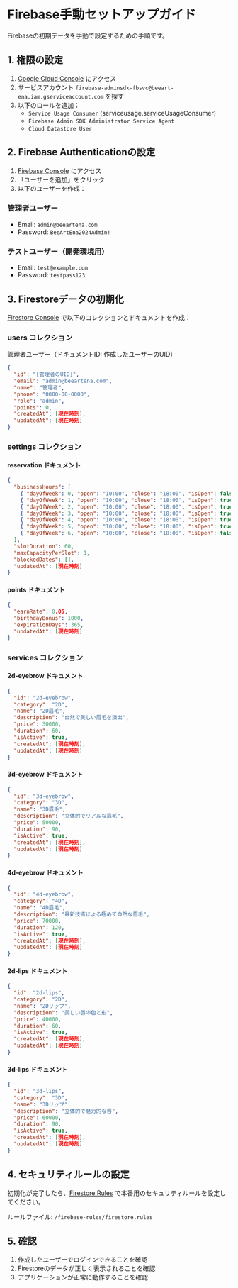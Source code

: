 # Firebase手動セットアップガイド

Firebaseの初期データを手動で設定するための手順です。

## 1. 権限の設定

1. [Google Cloud Console](https://console.developers.google.com/iam-admin/iam/project?project=beeart-ena)
   にアクセス
2. サービスアカウント
   `firebase-adminsdk-fbsvc@beeart-ena.iam.gserviceaccount.com` を探す
3. 以下のロールを追加：
   - `Service Usage Consumer` (serviceusage.serviceUsageConsumer)
   - `Firebase Admin SDK Administrator Service Agent`
   - `Cloud Datastore User`

## 2. Firebase Authenticationの設定

1. [Firebase Console](https://console.firebase.google.com/project/beeart-ena/authentication/users)
   にアクセス
2. 「ユーザーを追加」をクリック
3. 以下のユーザーを作成：

### 管理者ユーザー

- Email: `admin@beeartena.com`
- Password: `BeeArtEna2024Admin!`

### テストユーザー（開発環境用）

- Email: `test@example.com`
- Password: `testpass123`

## 3. Firestoreデータの初期化

[Firestore Console](https://console.firebase.google.com/project/beeart-ena/firestore)
で以下のコレクションとドキュメントを作成：

### users コレクション

管理者ユーザー（ドキュメントID: 作成したユーザーのUID）

```json
{
  "id": "[管理者のUID]",
  "email": "admin@beeartena.com",
  "name": "管理者",
  "phone": "0000-00-0000",
  "role": "admin",
  "points": 0,
  "createdAt": [現在時刻],
  "updatedAt": [現在時刻]
}
```

### settings コレクション

#### reservation ドキュメント

```json
{
  "businessHours": [
    { "dayOfWeek": 0, "open": "10:00", "close": "18:00", "isOpen": false },
    { "dayOfWeek": 1, "open": "10:00", "close": "18:00", "isOpen": true },
    { "dayOfWeek": 2, "open": "10:00", "close": "18:00", "isOpen": true },
    { "dayOfWeek": 3, "open": "10:00", "close": "18:00", "isOpen": true },
    { "dayOfWeek": 4, "open": "10:00", "close": "18:00", "isOpen": true },
    { "dayOfWeek": 5, "open": "10:00", "close": "18:00", "isOpen": true },
    { "dayOfWeek": 6, "open": "10:00", "close": "18:00", "isOpen": false }
  ],
  "slotDuration": 60,
  "maxCapacityPerSlot": 1,
  "blockedDates": [],
  "updatedAt": [現在時刻]
}
```

#### points ドキュメント

```json
{
  "earnRate": 0.05,
  "birthdayBonus": 1000,
  "expirationDays": 365,
  "updatedAt": [現在時刻]
}
```

### services コレクション

#### 2d-eyebrow ドキュメント

```json
{
  "id": "2d-eyebrow",
  "category": "2D",
  "name": "2D眉毛",
  "description": "自然で美しい眉毛を演出",
  "price": 30000,
  "duration": 60,
  "isActive": true,
  "createdAt": [現在時刻],
  "updatedAt": [現在時刻]
}
```

#### 3d-eyebrow ドキュメント

```json
{
  "id": "3d-eyebrow",
  "category": "3D",
  "name": "3D眉毛",
  "description": "立体的でリアルな眉毛",
  "price": 50000,
  "duration": 90,
  "isActive": true,
  "createdAt": [現在時刻],
  "updatedAt": [現在時刻]
}
```

#### 4d-eyebrow ドキュメント

```json
{
  "id": "4d-eyebrow",
  "category": "4D",
  "name": "4D眉毛",
  "description": "最新技術による極めて自然な眉毛",
  "price": 70000,
  "duration": 120,
  "isActive": true,
  "createdAt": [現在時刻],
  "updatedAt": [現在時刻]
}
```

#### 2d-lips ドキュメント

```json
{
  "id": "2d-lips",
  "category": "2D",
  "name": "2Dリップ",
  "description": "美しい唇の色と形",
  "price": 40000,
  "duration": 60,
  "isActive": true,
  "createdAt": [現在時刻],
  "updatedAt": [現在時刻]
}
```

#### 3d-lips ドキュメント

```json
{
  "id": "3d-lips",
  "category": "3D",
  "name": "3Dリップ",
  "description": "立体的で魅力的な唇",
  "price": 60000,
  "duration": 90,
  "isActive": true,
  "createdAt": [現在時刻],
  "updatedAt": [現在時刻]
}
```

## 4. セキュリティルールの設定

初期化が完了したら、[Firestore Rules](https://console.firebase.google.com/project/beeart-ena/firestore/rules)
で本番用のセキュリティルールを設定してください。

ルールファイル: `/firebase-rules/firestore.rules`

## 5. 確認

1. 作成したユーザーでログインできることを確認
2. Firestoreのデータが正しく表示されることを確認
3. アプリケーションが正常に動作することを確認

